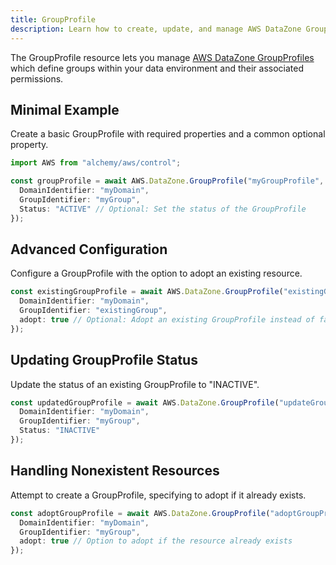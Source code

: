 ```yaml
---
title: GroupProfile
description: Learn how to create, update, and manage AWS DataZone GroupProfiles using Alchemy Cloud Control.
---
```


The GroupProfile resource lets you manage [AWS DataZone GroupProfiles](https://docs.aws.amazon.com/datazone/latest/userguide/) which define groups within your data environment and their associated permissions.

## Minimal Example

Create a basic GroupProfile with required properties and a common optional property.

```ts
import AWS from "alchemy/aws/control";

const groupProfile = await AWS.DataZone.GroupProfile("myGroupProfile", {
  DomainIdentifier: "myDomain",
  GroupIdentifier: "myGroup",
  Status: "ACTIVE" // Optional: Set the status of the GroupProfile
});
```

## Advanced Configuration

Configure a GroupProfile with the option to adopt an existing resource.

```ts
const existingGroupProfile = await AWS.DataZone.GroupProfile("existingGroupProfile", {
  DomainIdentifier: "myDomain",
  GroupIdentifier: "existingGroup",
  adopt: true // Optional: Adopt an existing GroupProfile instead of failing
});
```

## Updating GroupProfile Status

Update the status of an existing GroupProfile to "INACTIVE".

```ts
const updatedGroupProfile = await AWS.DataZone.GroupProfile("updateGroupProfile", {
  DomainIdentifier: "myDomain",
  GroupIdentifier: "myGroup",
  Status: "INACTIVE"
});
```

## Handling Nonexistent Resources

Attempt to create a GroupProfile, specifying to adopt if it already exists.

```ts
const adoptGroupProfile = await AWS.DataZone.GroupProfile("adoptGroupProfile", {
  DomainIdentifier: "myDomain",
  GroupIdentifier: "myGroup",
  adopt: true // Option to adopt if the resource already exists
});
```